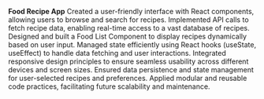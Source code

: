 **Food Recipe App**
Created a user-friendly interface with React components, allowing users to browse and search for recipes.
Implemented API calls to fetch recipe data, enabling real-time access to a vast database of recipes.
Designed and built a Food List Component to display recipes dynamically based on user input.
Managed state efficiently using React hooks (useState, useEffect) to handle data fetching and user interactions.
Integrated responsive design principles to ensure seamless usability across different devices and screen sizes.
Ensured data persistence and state management for user-selected recipes and preferences.
Applied modular and reusable code practices, facilitating future scalability and maintenance.
